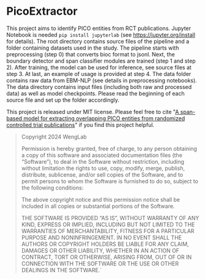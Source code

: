 # PicoExtractor

This project aims to identify PICO entities from RCT publications. Jupyter Notebook is needed `pip install jupyterlab` (see https://jupyter.org/install for details). The root directory contains source files of the pipeline and a folder containing datasets used in the study. The pipeline starts with preprocessing (step 0) that converts bioc format to jsonl. Next, the boundary detector and span classifier modules are trained (step 1 and step 2). After training, the model can be used for inference, see source files at step 3. At last, an example of usage is provided at step 4. The data folder contains raw data from EBM-NLP (see details in preprocessing notebooks). The data directory contains input files (including both raw and processed data) as well as model checkpoints. Please read the beginning of each source file and set up the folder accordingly.

This project is released under MIT license. Please feel free to cite "[A span-based model for extracting overlapping PICO entities from randomized controlled trial publications]([url](https://pubmed.ncbi.nlm.nih.gov/38471120/))" if you find this project helpful.

>Copyright 2024 WengLab
>
>Permission is hereby granted, free of charge, to any person obtaining a copy of this software and associated documentation files (the “Software”), to deal in the Software without restriction, including without limitation the rights to use, copy, modify, merge, publish, distribute, sublicense, and/or sell copies of the Software, and to permit persons to whom the Software is furnished to do so, subject to the following conditions:
>
>The above copyright notice and this permission notice shall be included in all copies or substantial portions of the Software.
>
>THE SOFTWARE IS PROVIDED “AS IS”, WITHOUT WARRANTY OF ANY KIND, EXPRESS OR IMPLIED, INCLUDING BUT NOT LIMITED TO THE WARRANTIES OF MERCHANTABILITY, FITNESS FOR A PARTICULAR PURPOSE AND NONINFRINGEMENT. IN NO EVENT SHALL THE AUTHORS OR COPYRIGHT HOLDERS BE LIABLE FOR ANY CLAIM, DAMAGES OR OTHER LIABILITY, WHETHER IN AN ACTION OF CONTRACT, TORT OR OTHERWISE, ARISING FROM, OUT OF OR IN CONNECTION WITH THE SOFTWARE OR THE USE OR OTHER DEALINGS IN THE SOFTWARE.`
